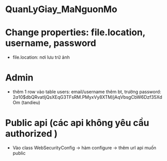 # QuanLyGiay_MaNguonMo
# Change properties: file.location, username, password
  - file.location: nơi lưu trữ ảnh
# Admin
  - thêm 1 row vào table users: email/username thêm bt, trường password: $2a$10$dbQRvatIjQsXEqG3TFsRM.PMyxVy8XTM/jAqVbsgCbW6Dzf35XdOm (tandieu)
# Public api (các api không yêu cầu authorized )
  - Vào class WebSecurityConfig -> hàm configure -> thêm url api muốn public
